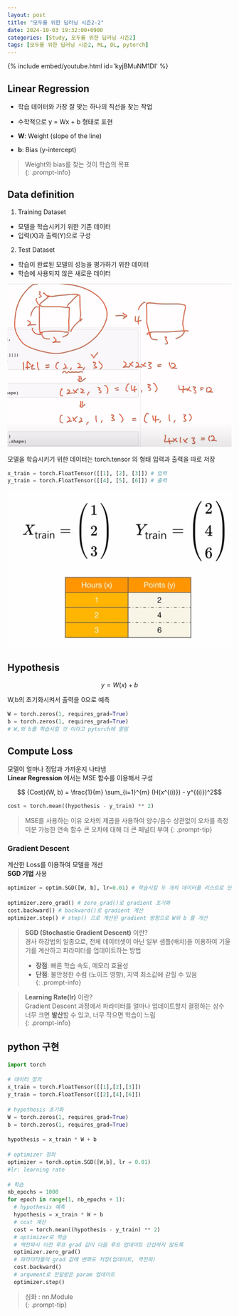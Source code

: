 ```yaml
---
layout: post
title: "모두를 위한 딥러닝 시즌2-2"
date: 2024-10-03 19:32:00+0900
categories: [Study, 모두를 위한 딥러닝 시즌2]
tags: [모두를 위한 딥러닝 시즌2, ML, DL, pytorch]
---
```

{% include embed/youtube.html id='kyjBMuNM1DI' %}  

## Linear Regression

- 학습 데이터와 가장 잘 맞는 하나의 직선을 찾는 작업
- 수학적으로 y = Wx + b 형태로 표현

- **W**: Weight (slope of the line)
- **b**: Bias (y-intercept)

> Weight와 bias를 찾는 것이 학습의 목표  
{: .prompt-info}

## Data definition

1. Training Dataset
  * 모델을 학습시키기 위한 기존 데이터
  * 입력(X)과 출력(Y)으로 구성

2. Test Dataset
  * 학습이 완료된 모델의 성능을 평가하기 위한 데이터
  * 학습에 사용되지 않은 새로운 데이터

![alt text](assets/img/posts/deeplearningzerotoall/1-2/image.png)

모델을 학습시키기 위한 데이터는 torch.tensor 의 형태
입력과 출력을 따로 저장   

```python
x_train = torch.FloatTensor([[1], [2], [3]]) # 입력
y_train = torch.FloatTensor([[4], [5], [6]]) # 출력
```

![alt text](assets/img/posts/deeplearningzerotoall/2/image-1.png)

## Hypothesis

```math
y = W(x) + b
```

W,b의 초기화시켜서 출력을 0으로 예측   

```python
W = torch.zeros(1, requires_grad=True)
b = torch.zeros(1, requires_grad=True)
# W,와 b를 학습시킬 것 이라고 pytorch에 알림
```

## Compute Loss  

모델이 얼마나 정답과 가까운지 나타냄  
**Linear Regression** 에서는  MSE 함수를 이용해서 구성  

```math
	{Cost}(W, b) = \frac{1}{m} \sum_{i=1}^{m} (H(x^{(i)}) - y^{(i)})^2
```

```python
cost = torch.mean((hypothesis - y_train) ** 2)
```

> MSE를 사용하는 이유
> 오차의 제곱을 사용하여 양수/음수 상관없이 오차를 측정
> 미분 가능한 연속 함수
> 큰 오차에 대해 더 큰 페널티 부여
{: .prompt-tip}

### Gradient Descent

계산한 Loss를 이용하여 모델을 개선  
**SGD 기법** 사용

```python
optimizer = optim.SGD([W, b], lr=0.01) # 학습시킬 두 개의 데이터를 리스트로 만들어 넣음, 적당한 running rate 넣음.

optimizer.zero_grad() # zero_grad()로 gradient 초기화
cost.backward() # backward()로 gradient 계산
optimizer.step() # step() 으로 계산된 gradient 방향으로 W와 b 를 개선
```
> **SGD (Stochastic Gradient Descent)** 이란?  
> 경사 하강법의 일종으로, 전체 데이터셋이 아닌 일부 샘플(배치)을 이용하여 기울기를 계산하고 파라미터를 업데이트하는 방법   
> - **장점**: 빠른 학습 속도, 메모리 효율성  
> - **단점**: 불안정한 수렴 (노이즈 영향), 지역 최소값에 갇힐 수 있음  
{: .prompt-info}

> **Learning Rate(lr)** 이란?  
> Gradient Descent 과정에서 파라미터를 얼마나 업데이트할지 결정하는 상수  
> 너무 크면 **발산**할 수 있고, 너무 작으면 학습이 느림  
{: .prompt-info}

## python 구현
```python
import torch

# 데이터 정의
x_train = torch.FloatTensor([[1],[2],[3]])
y_train = torch.FloatTensor([[2],[4],[6]])

# hypothesis 초기화
W = torch.zeros(1, requires_grad=True)
b = torch.zeros(1, requires_grad=True)

hypothesis = x_train * W + b

# optimizer 정의
optimizer = torch.optim.SGD([W,b], lr = 0.01)
#lr: learning rate

# 학습
nb_epochs = 1000
for epoch in range(1, nb_epochs + 1):
  # hypothesis 예측
  hypothesis = x_train * W + b
  # cost 계산
  cost = torch.mean((hypothesis - y_train) ** 2)
  # optimizer로 학습
  # 역전파시 이전 루프 grad 값이 다음 루프 업데이트 간섭하지 않도록
  optimizer.zero_grad()
  # 파라미터들의 grad 값에 변화도 저장(업데이트, 역전파)
  cost.backward() 
  # argument로 전달받은 param 업데이트
  optimizer.step()

```


> 심화 : nn.Module  
{: .prompt-tip}